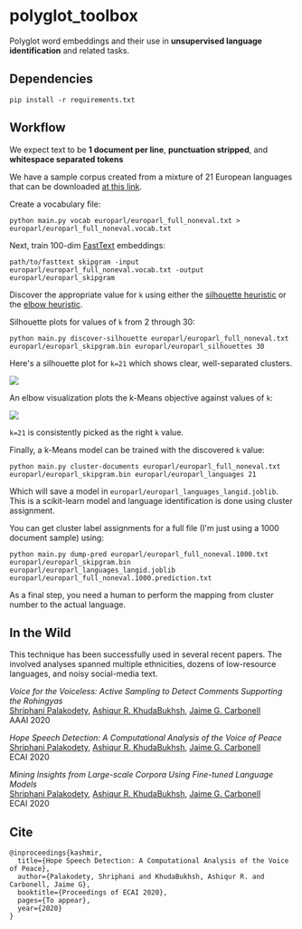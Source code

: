 # polyglot_toolbox

Polyglot word embeddings and their use in **unsupervised language identification** and related tasks.

## Dependencies

`pip install -r requirements.txt`

## Workflow

We expect text to be **1 document per line**, **punctuation stripped**, and **whitespace separated tokens**

We have a sample corpus created from a mixture of 21 European languages that can be downloaded [at this link](TODO).

Create a vocabulary file:

```
python main.py vocab europarl/europarl_full_noneval.txt > europarl/europarl_full_noneval.vocab.txt
```

Next, train 100-dim [FastText](https://fasttext.cc/) embeddings:

```
path/to/fasttext skipgram -input europarl/europarl_full_noneval.vocab.txt -output europarl/europarl_skipgram
```

Discover the appropriate value for `k` using either the [silhouette heuristic](https://scikit-learn.org/stable/auto_examples/cluster/plot_kmeans_silhouette_analysis.html) or the [elbow heuristic](https://en.wikipedia.org/wiki/Elbow_method_(clustering)).


Silhouette plots for values of `k` from 2 through 30:

```
python main.py discover-silhouette europarl/europarl_full_noneval.txt europarl/europarl_skipgram.bin europarl/europarl_silhouettes 30
```

Here's a silhouette plot for `k=21` which shows clear, well-separated clusters.

![](europarl_silhouettes21.png)



An elbow visualization plots the k-Means objective against values of `k`:

![](europarl_elbow.png)

`k=21` is consistently picked as the right `k` value.

Finally, a k-Means model can be trained with the discovered `k` value:

```
python main.py cluster-documents europarl/europarl_full_noneval.txt europarl/europarl_skipgram.bin europarl/europarl_languages 21
```

Which will save a model in `europarl/europarl_languages_langid.joblib`. This is a scikit-learn model and language identification
is done using cluster assignment. 

You can get cluster label assignments for a full file (I'm just using a 1000 document sample) using:

```
python main.py dump-pred europarl/europarl_full_noneval.1000.txt europarl/europarl_skipgram.bin europarl/europarl_languages_langid.joblib europarl/europarl_full_noneval.1000.prediction.txt
```

As a final step, you need a human to perform the mapping from cluster number to the actual language.

## In the Wild

This technique has been successfully used in several recent papers. The involved analyses spanned multiple ethnicities,
dozens of low-resource languages, and noisy social-media text.

_Voice for the Voiceless: Active Sampling to Detect Comments Supporting the Rohingyas_<br />
[Shriphani Palakodety](https://twitter.com/shriphani), [Ashiqur R. KhudaBukhsh](https://twitter.com/khudabukhsh), [Jaime G. Carbonell](https://www.cs.cmu.edu/~jgc/)<br />
AAAI 2020

_Hope Speech Detection: A Computational Analysis of the Voice of Peace_<br />
[Shriphani Palakodety](https://twitter.com/shriphani), [Ashiqur R. KhudaBukhsh](https://twitter.com/khudabukhsh), [Jaime G. Carbonell](https://www.cs.cmu.edu/~jgc/)<br />
ECAI 2020

_Mining Insights from Large-scale Corpora Using Fine-tuned Language Models_<br />
[Shriphani Palakodety](https://twitter.com/shriphani), [Ashiqur R. KhudaBukhsh](https://twitter.com/khudabukhsh), [Jaime G. Carbonell](https://www.cs.cmu.edu/~jgc/)<br />
ECAI 2020


## Cite

```
@inproceedings{kashmir,
  title={Hope Speech Detection: A Computational Analysis of the Voice of Peace},
  author={Palakodety, Shriphani and KhudaBukhsh, Ashiqur R. and Carbonell, Jaime G},
  booktitle={Proceedings of ECAI 2020},
  pages={To appear},
  year={2020}
}
```

